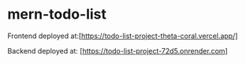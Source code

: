 # mern-todo-list

Frontend deployed at:[https://todo-list-project-theta-coral.vercel.app/]

Backend deployed at: [https://todo-list-project-72d5.onrender.com]

